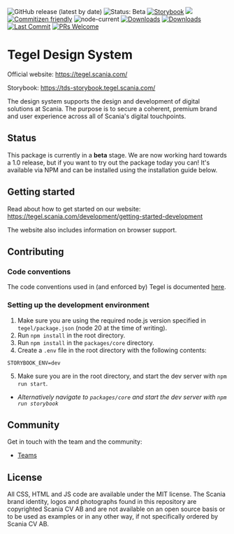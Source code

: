 ![GitHub release (latest by date)](https://img.shields.io/github/v/release/scania-digital-design-system/tegel)
![Status: Beta](https://img.shields.io/badge/status-beta-red)
[![Storybook](https://img.shields.io/badge/docs-storybook-ff69b4)](https://tds-storybook.tegel.scania.com/)
![](https://img.shields.io/github/license/scania-digital-design-system/tegel)
[![Commitizen friendly](https://img.shields.io/badge/commitizen-friendly-brightgreen.svg)](http://commitizen.github.io/cz-cli/)
![node-current](https://img.shields.io/badge/Node.js-18-orange)
[![Downloads](https://img.shields.io/npm/dy/@scania/tegel?color=f4c430)](https://www.npmjs.com/package/@scania/tegel)
[![Downloads](https://img.shields.io/npm/dw/@scania/tegel?color=76a4ed)](https://www.npmjs.com/package/@scania/tegel)
[![Last Commit](https://img.shields.io/github/last-commit/scania-digital-design-system/tegel)](https://github.com/scania-digital-design-system/tegel/commits/main)
[![PRs Welcome](https://img.shields.io/badge/PRs-welcome-brightgreen.svg)](https://github.com/scania-digital-design-system/tegel/pulls)



# Tegel Design System

Official website: https://tegel.scania.com/

Storybook: https://tds-storybook.tegel.scania.com/

The design system supports the design and development of digital solutions at Scania. The purpose is to secure a coherent, premium brand and user experience across all of Scania's digital touchpoints.

## Status

This package is currently in a **beta** stage. We are now working hard towards a 1.0 release, but if you want to try out the package today you can! It's available via NPM and can be installed using the installation guide below.

## Getting started

Read about how to get started on our website: https://tegel.scania.com/development/getting-started-development

The website also includes information on browser support.

## Contributing

### Code conventions

The code conventions used in (and enforced by) Tegel is documented [here](https://github.com/scania-digital-design-system/tegel/blob/main/.github/CODE_STYLE.md).

### Setting up the development environment

1. Make sure you are using the required node.js version specified in `tegel/package.json` (node 20 at the time of writing).
2. Run `npm install` in the root directory.
3. Run `npm install` in the `packages/core` directory.
4. Create a `.env` file in the root directory with the following contents:

```
STORYBOOK_ENV=dev
```

5. Make sure you are in the root directory, and start the dev server with `npm run start`.
 - *Alternatively navigate to `packages/core` and start the dev server with `npm run storybook`*

## Community

Get in touch with the team and the community:

- [Teams](https://teams.microsoft.com/l/team/19%3a1257007a64d44c64954acca27a9d4b46%40thread.skype/conversations?groupId=79f9bfeb-73e2-424d-9477-b236191ece5e&tenantId=3bc062e4-ac9d-4c17-b4dd-3aad637ff1ac)

## License

All CSS, HTML and JS code are available under the MIT license. The Scania brand identity, logos and photographs found in this repository are copyrighted Scania CV AB and are not available on an open source basis or to be used as examples or in any other way, if not specifically ordered by Scania CV AB.
